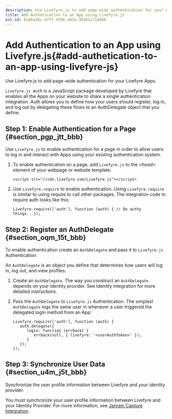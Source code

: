 ```yaml
---
description: Use Livefyre.js to add page-wide authentication for your Livefyre Apps.
title: Add Authetication to an App using Livefyre.js
exl-id: 6246a2bc-e7ff-4f86-a63a-36261c71d460
---
```

# Add Authentication to an App using Livefyre.js{#add-authetication-to-an-app-using-livefyre-js}

Use Livefyre.js to add page-wide authentication for your Livefyre Apps.

`Livefyre.js Aut`h is a JavaScript package developed by Livefyre that enables all the Apps on your website to share a single authentication integration. Auth allows you to define how your users should register, log in, and log out by delegating these flows to an AuthDelegate object that you define.

## Step 1: Enable Authentication for a Page {#section_pgp_jtt_bbb}

Use `Livefyre.js` to enable authentication for a page in order to allow users to log in and interact with Apps using your existing authentication system.

1. To enable authentication on a page, add `Livefyre.js` to the *&lt;head&gt;* element of your webpage or website template.

   ```
   <script src="//cdn.livefyre.com/Livefyre.js"></script>
   ```

1. Use `Livefyre.require` to enable authentication. Using `Livefyre.require` is similar to using require to call other packages. The integration code to require auth looks like this:

   ```
   Livefyre.require(['auth'], function (auth) { // Do authy things...});
   ```

## Step 2: Register an AuthDelegate {#section_oqm_15t_bbb}

To enable authentication create an `AuthDelegate` and pass it to `Livefyre.js` Authentication.

An `AuthDelegate` is an object you define that determines how users will log in, log out, and view profiles.

1. Create an `AuthDelegate`. The way you construct an `AuthDelegate` depends on your identity provider. See Identity Integration for more detailed instructions.

1. Pass the `AuthDelegate` to `Livefyre.js` Authentication. The simplest `AuthDelegate` logs the same user in whenever a user triggered the delegated login method from an App:

   ```
   Livefyre.require(['auth'], function (auth) { 
      auth.delegate({ 
         login: function (errback) { 
            errback(null, { livefyre: '<userAuthToken>' }); 
         }    
      });  
   });
   ```

## Step 3: Synchronize User Data {#section_u4m_j5t_bbb}

Synchronize the user profile information between Livefyre and your identity provider.

You must synchronize your user profile information between Livefyre and your Identity Provider. For more information, see [Janrain Capture Integration](/help/implementation/c-livefyre-identity-comp/c-janrain-capture-backplane-comp.md).
